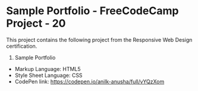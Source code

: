 # Sample Portfolio - FreeCodeCamp Project - 20
This project contains the following project from the Responsive Web Design certification. 
1. Sample Portfolio 
- Markup Language: HTML5
- Style Sheet Language: CSS
- CodePen link: https://codepen.io/anilk-anusha/full/vYQzXom 
